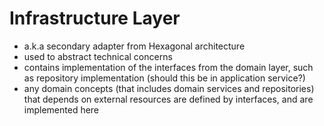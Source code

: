 # Infrastructure Layer

- a.k.a secondary adapter from Hexagonal architecture
- used to abstract technical concerns
- contains implementation of the interfaces from the domain layer, such as repository implementation (should this be in application service?)
- any domain concepts (that includes domain services and repositories) that depends on external resources are defined by interfaces, and are implemented here
